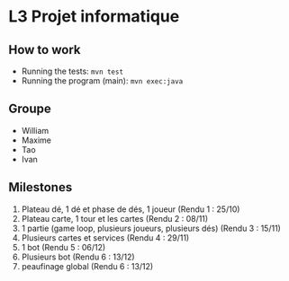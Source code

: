 # L3 Projet informatique

## How to work

- Running the tests: `mvn test`
- Running the program (main): `mvn exec:java`

## Groupe

- William
- Maxime
- Tao
- Ivan

## Milestones

1. Plateau dé, 1 dé et phase de dés, 1 joueur (Rendu 1 : 25/10)
2. Plateau carte, 1 tour et les cartes (Rendu 2 : 08/11)
3. 1 partie (game loop, plusieurs joueurs, plusieurs dés) (Rendu 3 : 15/11)
4. Plusieurs cartes et services (Rendu 4 : 29/11)
5. 1 bot (Rendu 5 : 06/12)
6. Plusieurs bot (Rendu 6 : 13/12)
7. peaufinage global (Rendu 6 : 13/12)
